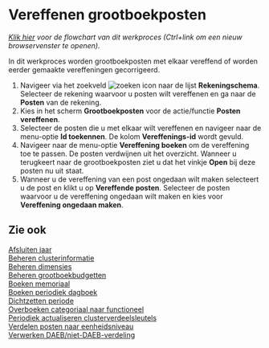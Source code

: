 # Vereffenen grootboekposten


*[Klik hier](https://cegeka-dsabestpracticeprocessen.mavimcloud.com//Portal/code?id=6g7&view=Chart&maximize=true) voor de flowchart van dit werkproces (Ctrl+link om een nieuw browservenster te openen).*

In dit werkproces worden grootboekposten met elkaar vereffend of worden eerder gemaakte vereffeningen gecorrigeerd.

1. Navigeer via het zoekveld ![zoeken icon](/assets/images/zoeken.png "zoeken icon") naar de lijst **Rekeningschema**. Selecteer de rekening waarvoor u posten wilt vereffenen en ga naar de **Posten** van de rekening.
2. Kies in het scherm **Grootboekposten** voor de actie/functie **Posten vereffenen**. 
2. Selecteer de posten die u met elkaar wilt vereffenen en navigeer naar de menu-optie **Id toekennen**. De kolom **Vereffenings-id** wordt gevuld. 
3. Navigeer naar de menu-optie **Vereffening boeken** om de vereffening toe te passen. De posten verdwijnen uit het overzicht. Wanneer u terugkeert naar de grootboekposten ziet u dat het vinkje **Open** bij deze posten nu uit staat. 
4. Wanneer u de vereffening van een post ongedaan wilt maken selecteert u de post en klikt u op **Vereffende posten**. Selecteer de posten waarvoor u de vereffening ongedaan wilt maken en kies voor **Vereffening ongedaan maken**. 

## Zie ook

[Afsluiten jaar](../afsluiten-jaar/)  
[Beheren clusterinformatie](../beheren-clusterinformatie/)  
[Beheren dimensies](../beheren-dimensies/)  
[Beheren grootboekbudgetten](../beheren-grootboekbudgetten/)  
[Boeken memoriaal](../boeken-memoriaal/)  
[Boeken periodiek dagboek](../boeken-periodiek-dagboek/)  
[Dichtzetten periode](../dichtzetten-periode/)  
[Overboeken categoriaal naar functioneel](../overboeken-categoriaal-naar-functioneel/)  
[Periodiek actualiseren clusterverdeelsleutels](../periodiek-actualiseren-clusterverdeelsleutels/)  
[Verdelen posten naar eenheidsniveau](../verdelen-posten-naar-eenheidsniveau/)  
[Verwerken DAEB/niet-DAEB-verdeling](../verwerken-daeb-niet-daeb-verdeling/)  
